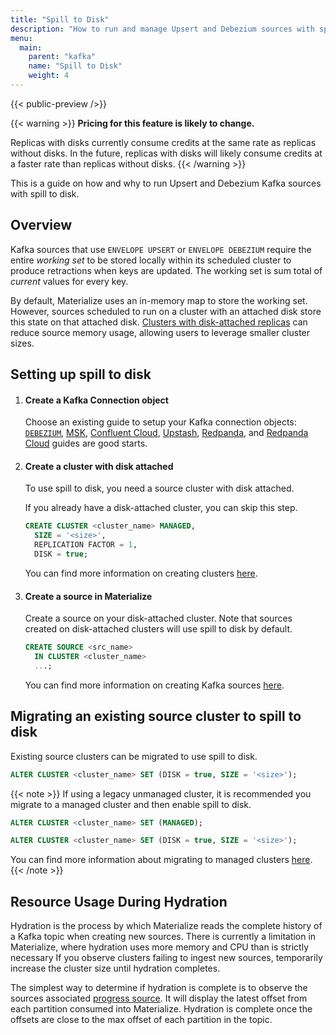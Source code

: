 ```yaml
---
title: "Spill to Disk"
description: "How to run and manage Upsert and Debezium sources with spill to disk enabled"
menu:
  main:
    parent: "kafka"
    name: "Spill to Disk"
    weight: 4
---
```


{{< public-preview />}}

{{< warning >}}
**Pricing for this feature is likely to change.**

Replicas with disks currently consume credits at the same rate as
replicas without disks. In the future, replicas with disks will likely
consume credits at a faster rate than replicas without disks.
{{< /warning >}}

This is a guide on how and why to run Upsert and Debezium Kafka sources with spill to disk.

## Overview

Kafka sources that use `ENVELOPE UPSERT` or `ENVELOPE DEBEZIUM` require the entire _working set_ to be stored locally within its scheduled cluster to produce retractions when keys are updated.
The working set is sum total of _current_ values for every key.

By default, Materialize uses an in-memory map to store the working set. However, sources scheduled to run on a cluster with an attached disk store this state on that attached disk.
[Clusters with disk-attached replicas](/sql/create-cluster/#disk) can reduce source memory usage, allowing users to leverage smaller cluster sizes.

## Setting up spill to disk

1. #### Create a Kafka Connection object
    Choose an existing guide to setup your Kafka connection objects: [`DEBEZIUM`](/ingest-data/cdc-postgres-kafka-debezium/), [MSK](/ingest-data/amazon-msk/),
    [Confluent Cloud](/ingest-data/confluent-cloud/), [Upstash](/ingest-data/upstash-kafka/), [Redpanda](/ingest-data/redpanda/),
    and [Redpanda Cloud](/ingest-data/redpanda-cloud/) guides are good starts.

2. #### Create a cluster with disk attached

    To use spill to disk, you need a source cluster with disk attached.

    If you already have a disk-attached cluster, you can skip this step.

    ```sql
    CREATE CLUSTER <cluster_name> MANAGED,
      SIZE = '<size>',
      REPLICATION FACTOR = 1,
      DISK = true;
    ```

    You can find more information on creating clusters [here](/get-started/key-concepts/#clusters).

3. #### Create a source in Materialize

    Create a source on your disk-attached cluster.
    Note that sources created on disk-attached clusters will use spill to disk by default.

    ```sql
    CREATE SOURCE <src_name>
      IN CLUSTER <cluster_name>
      ...;
    ```

    You can find more information on creating Kafka sources [here](/sql/create-source/kafka/).

## Migrating an existing source cluster to spill to disk

Existing source clusters can be migrated to use spill to disk.

```sql
ALTER CLUSTER <cluster_name> SET (DISK = true, SIZE = '<size>');
```

{{< note >}}
If using a legacy unmanaged cluster, it is recommended you migrate to a managed cluster and then enable spill to disk.

```sql
ALTER CLUSTER <cluster_name> SET (MANAGED);

ALTER CLUSTER <cluster_name> SET (DISK = true, SIZE = '<size>');
```

You can find more information about migrating to managed clusters [here](/sql/alter-cluster/#converting-unmanaged-to-managed-clusters).
{{< /note >}}


## Resource Usage During Hydration

Hydration is the process by which Materialize reads the complete history of a Kafka topic when creating new sources.
There is currently a limitation in Materialize, where hydration uses more memory and CPU than is strictly necessary
If you observe clusters failing to ingest new sources, temporarily increase the cluster size until hydration completes.

The simplest way to determine if hydration is complete is to observe the sources associated [progress source](/sql/create-source/kafka/#monitoring-source-progress).
It will display the latest offset from each partition consumed into Materialize.
Hydration is complete once the offsets are close to the max offset of each partition in the topic.
